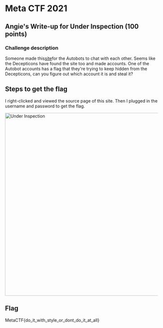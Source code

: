 <h1>Meta CTF 2021</h1>

<h2>Angie's Write-up for Under Inspection (100 points)</h2>

<h3>Challenge description</h3>

<p>Someone made this<a href="https://metaproblems.com/2841e99cee26f773b26b300acad556c4/inspect/">site</a>for the Autobots to chat with each other. Seems like the Decepticons have found the site too and made accounts. One of the Autobot accounts has a flag that they're trying to keep hidden from the Decepticons, can you figure out which account it is and steal it?</p>


<h2>Steps to get the flag</h2>
<p>I right-clicked and viewed the source page of this site. Then I plugged in the username and password to get the flag.</p>
<img width="602" alt="Under Inspection" src="https://user-images.githubusercontent.com/22628008/160707109-57804574-81f4-4720-b2bf-c4f80d61d416.png">

<h2>Flag</h2>
<p>MetaCTF{do_it_with_style_or_dont_do_it_at_all}</p>
